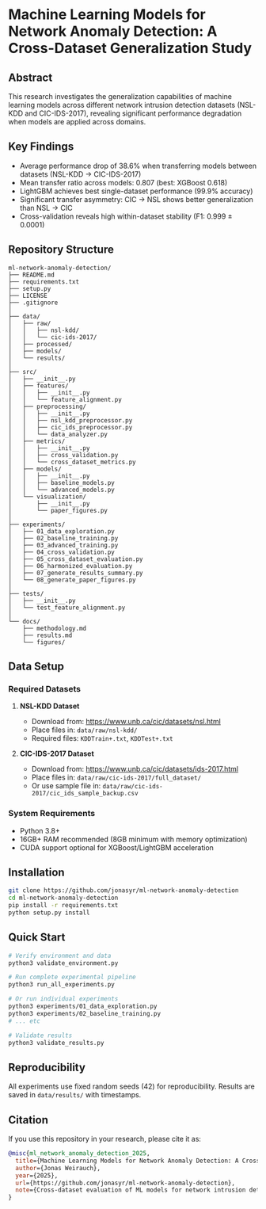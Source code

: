 # Machine Learning Models for Network Anomaly Detection: A Cross-Dataset Generalization Study

## Abstract
This research investigates the generalization capabilities of machine learning models across different network intrusion detection datasets (NSL-KDD and CIC-IDS-2017), revealing significant performance degradation when models are applied across domains.

## Key Findings
- Average performance drop of 38.6% when transferring models between datasets (NSL-KDD → CIC-IDS-2017)
- Mean transfer ratio across models: 0.807 (best: XGBoost 0.618)
- LightGBM achieves best single-dataset performance (99.9% accuracy)
- Significant transfer asymmetry: CIC → NSL shows better generalization than NSL → CIC
- Cross-validation reveals high within-dataset stability (F1: 0.999 ± 0.0001)

## Repository Structure
```
ml-network-anomaly-detection/
├── README.md
├── requirements.txt
├── setup.py
├── LICENSE
├── .gitignore
│
├── data/
│   ├── raw/
│   │   ├── nsl-kdd/
│   │   └── cic-ids-2017/
│   ├── processed/
│   ├── models/
│   └── results/
│
├── src/
│   ├── __init__.py
│   ├── features/
│   │   ├── __init__.py
│   │   └── feature_alignment.py
│   ├── preprocessing/
│   │   ├── __init__.py
│   │   ├── nsl_kdd_preprocessor.py
│   │   ├── cic_ids_preprocessor.py
│   │   └── data_analyzer.py
│   ├── metrics/
│   │   ├── __init__.py
│   │   ├── cross_validation.py
│   │   └── cross_dataset_metrics.py
│   ├── models/
│   │   ├── __init__.py
│   │   ├── baseline_models.py
│   │   └── advanced_models.py
│   └── visualization/
│       ├── __init__.py
│       └── paper_figures.py
│
├── experiments/
│   ├── 01_data_exploration.py
│   ├── 02_baseline_training.py
│   ├── 03_advanced_training.py
│   ├── 04_cross_validation.py
│   ├── 05_cross_dataset_evaluation.py
│   ├── 06_harmonized_evaluation.py
│   ├── 07_generate_results_summary.py
│   └── 08_generate_paper_figures.py
│
├── tests/
│   ├── __init__.py
│   └── test_feature_alignment.py
│
└── docs/
    ├── methodology.md
    ├── results.md
    └── figures/
```

## Data Setup
### Required Datasets

1. **NSL-KDD Dataset**
   - Download from: https://www.unb.ca/cic/datasets/nsl.html
   - Place files in: `data/raw/nsl-kdd/`
   - Required files: `KDDTrain+.txt`, `KDDTest+.txt`

2. **CIC-IDS-2017 Dataset**
   - Download from: https://www.unb.ca/cic/datasets/ids-2017.html
   - Place files in: `data/raw/cic-ids-2017/full_dataset/`
   - Or use sample file in: `data/raw/cic-ids-2017/cic_ids_sample_backup.csv`

### System Requirements
- Python 3.8+
- 16GB+ RAM recommended (8GB minimum with memory optimization)
- CUDA support optional for XGBoost/LightGBM acceleration

## Installation
```bash
git clone https://github.com/jonasyr/ml-network-anomaly-detection
cd ml-network-anomaly-detection
pip install -r requirements.txt
python setup.py install
```

## Quick Start
```bash
# Verify environment and data
python3 validate_environment.py

# Run complete experimental pipeline
python3 run_all_experiments.py

# Or run individual experiments
python3 experiments/01_data_exploration.py
python3 experiments/02_baseline_training.py
# ... etc

# Validate results
python3 validate_results.py
```

## Reproducibility
All experiments use fixed random seeds (42) for reproducibility. Results are saved in `data/results/` with timestamps.

## Citation
If you use this repository in your research, please cite it as:

```bibtex
@misc{ml_network_anomaly_detection_2025,
  title={Machine Learning Models for Network Anomaly Detection: A Cross-Dataset Generalization Study},
  author={Jonas Weirauch},
  year={2025},
  url={https://github.com/jonasyr/ml-network-anomaly-detection},
  note={Cross-dataset evaluation of ML models for network intrusion detection}
}
```
